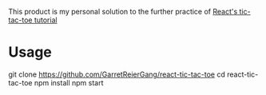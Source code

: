 

This product is my personal solution to the further practice of [React's tic-tac-toe tutorial](https://reactjs.org/tutorial/tutorial.html)

# Usage

git clone https://github.com/GarretReierGang/react-tic-tac-toe
cd react-tic-tac-toe
npm install
npm start

